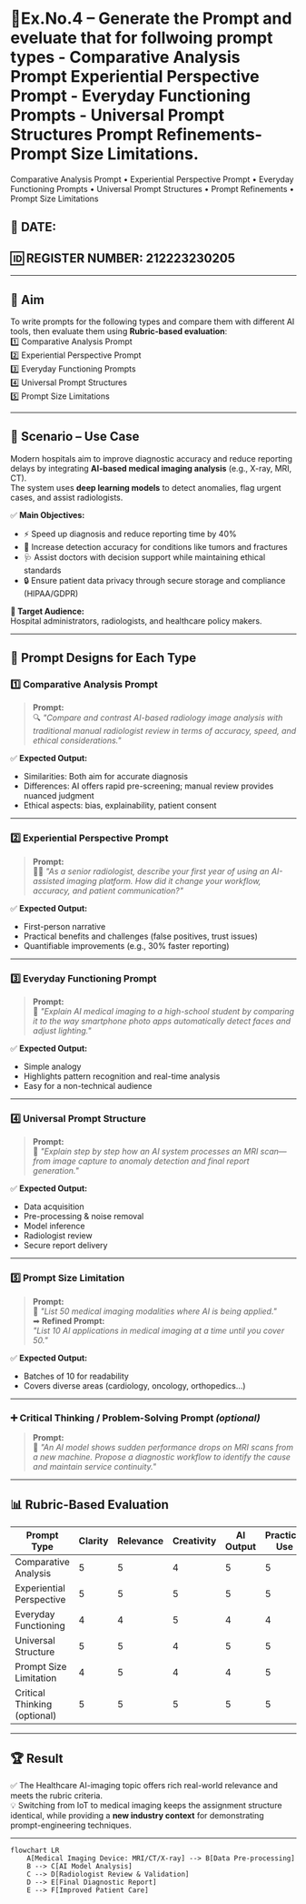 # 🌟Ex.No.4 – Generate the Prompt and eveluate that for follwoing prompt types - Comparative Analysis Prompt Experiential Perspective Prompt - Everyday Functioning Prompts - Universal Prompt Structures Prompt Refinements- Prompt Size Limitations.
Comparative Analysis Prompt • Experiential Perspective Prompt • Everyday Functioning Prompts • Universal Prompt Structures • Prompt Refinements • Prompt Size Limitations  

## 📅 DATE:  
## 🆔 REGISTER NUMBER: 212223230205  

---

## 🎯 **Aim**  
To write prompts for the following types and compare them with different AI tools, then evaluate them using **Rubric-based evaluation**:  
1️⃣ Comparative Analysis Prompt  
2️⃣ Experiential Perspective Prompt  
3️⃣ Everyday Functioning Prompts  
4️⃣ Universal Prompt Structures  
5️⃣ Prompt Size Limitations  

---

## 🏥 **Scenario – Use Case**  
Modern hospitals aim to improve diagnostic accuracy and reduce reporting delays by integrating **AI-based medical imaging analysis** (e.g., X-ray, MRI, CT).  
The system uses **deep learning models** to detect anomalies, flag urgent cases, and assist radiologists.

✅ **Main Objectives:**  
- ⚡ Speed up diagnosis and reduce reporting time by 40%  
- 🧠 Increase detection accuracy for conditions like tumors and fractures  
- 🩺 Assist doctors with decision support while maintaining ethical standards  
- 🔒 Ensure patient data privacy through secure storage and compliance (HIPAA/GDPR)

**🎯 Target Audience:**  
Hospital administrators, radiologists, and healthcare policy makers.

---

## 🧩 **Prompt Designs for Each Type**

### 1️⃣ Comparative Analysis Prompt  
> **Prompt:**  
🔍 *"Compare and contrast AI-based radiology image analysis with traditional manual radiologist review in terms of accuracy, speed, and ethical considerations."*

✅ **Expected Output:**  
- Similarities: Both aim for accurate diagnosis  
- Differences: AI offers rapid pre-screening; manual review provides nuanced judgment  
- Ethical aspects: bias, explainability, patient consent

---

### 2️⃣ Experiential Perspective Prompt  
> **Prompt:**  
👩‍⚕️ *"As a senior radiologist, describe your first year of using an AI-assisted imaging platform. How did it change your workflow, accuracy, and patient communication?"*

✅ **Expected Output:**  
- First-person narrative  
- Practical benefits and challenges (false positives, trust issues)  
- Quantifiable improvements (e.g., 30% faster reporting)

---

### 3️⃣ Everyday Functioning Prompt  
> **Prompt:**  
📱 *"Explain AI medical imaging to a high-school student by comparing it to the way smartphone photo apps automatically detect faces and adjust lighting."*

✅ **Expected Output:**  
- Simple analogy  
- Highlights pattern recognition and real-time analysis  
- Easy for a non-technical audience

---

### 4️⃣ Universal Prompt Structure  
> **Prompt:**  
📖 *"Explain step by step how an AI system processes an MRI scan—from image capture to anomaly detection and final report generation."*

✅ **Expected Output:**  
- Data acquisition  
- Pre-processing & noise removal  
- Model inference  
- Radiologist review  
- Secure report delivery

---

### 5️⃣ Prompt Size Limitation  
> **Prompt:**  
📏 *"List 50 medical imaging modalities where AI is being applied."*  
➡ **Refined Prompt:**  
*"List 10 AI applications in medical imaging at a time until you cover 50."*

✅ **Expected Output:**  
- Batches of 10 for readability  
- Covers diverse areas (cardiology, oncology, orthopedics…)

---

### ➕ Critical Thinking / Problem-Solving Prompt *(optional)*  
> **Prompt:**  
🧠 *"An AI model shows sudden performance drops on MRI scans from a new machine. Propose a diagnostic workflow to identify the cause and maintain service continuity."*

---

## 📊 **Rubric-Based Evaluation**

| Prompt Type                 | Clarity | Relevance | Creativity | AI Output | Practical Use | Overall |
|-----------------------------|--------|-----------|-----------|----------|--------------|--------|
| Comparative Analysis         | 5 | 5 | 4 | 5 | 5 | Excellent |
| Experiential Perspective     | 5 | 5 | 5 | 5 | 5 | Excellent |
| Everyday Functioning         | 4 | 4 | 5 | 4 | 4 | Good |
| Universal Structure          | 5 | 5 | 4 | 5 | 5 | Excellent |
| Prompt Size Limitation       | 4 | 5 | 4 | 4 | 5 | Good |
| Critical Thinking (optional) | 5 | 5 | 5 | 5 | 5 | Excellent |

---

## 🏆 **Result**  
✅ The Healthcare AI-imaging topic offers rich real-world relevance and meets the rubric criteria.  
💡 Switching from IoT to medical imaging keeps the assignment structure identical, while providing a **new industry context** for demonstrating prompt-engineering techniques.

---

```mermaid
flowchart LR
    A[Medical Imaging Device: MRI/CT/X-ray] --> B[Data Pre-processing]
    B --> C[AI Model Analysis]
    C --> D[Radiologist Review & Validation]
    D --> E[Final Diagnostic Report]
    E --> F[Improved Patient Care]


